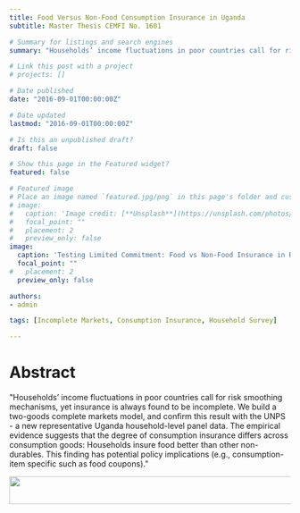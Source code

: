 ```yaml
---
title: Food Versus Non-Food Consumption Insurance in Uganda
subtitle: Master Thesis CEMFI No. 1601

# Summary for listings and search engines
summary: "Households’ income fluctuations in poor countries call for risk smoothing mechanisms, yet insurance is always found to be incomplete. We build a two-goods complete markets model, and confirm this result with the UNPS - a new representative Uganda household-level panel data. The empirical evidence suggests that the degree of consumption insurance differs across consumption goods: Households insure food better than other non-durables."

# Link this post with a project
# projects: []

# Date published
date: "2016-09-01T00:00:00Z"

# Date updated
lastmod: "2016-09-01T00:00:00Z"

# Is this an unpublished draft?
draft: false

# Show this page in the Featured widget?
featured: false

# Featured image
# Place an image named `featured.jpg/png` in this page's folder and customize its options here.
# image:
#   caption: 'Image credit: [**Unsplash**](https://unsplash.com/photos/CpkOjOcXdUY)'
#   focal_point: ""
#   placement: 2
#   preview_only: false
image:
  caption: 'Testing Limited Commitment: Food vs Non-Food Insurance in Rural Uganda'
  focal_point: ""
#   placement: 2
  preview_only: false

authors:
- admin

tags: [Incomplete Markets, Consumption Insurance, Household Survey]

---
```


<h1>Abstract</h1>

"Households’ income fluctuations in poor countries call for risk smoothing mechanisms, yet insurance is always found to be incomplete. We build a two-goods complete markets model, and confirm this result with the UNPS - a new representative Uganda household-level panel data. The empirical evidence suggests that the degree of consumption insurance differs across consumption goods: Households insure food better than other non-durables. This finding has potential policy implications (e.g., consumption-item specific such as food coupons)."

<center> <img src="/research/Uganda/featured.png" width="600" height="50" /> </center>
